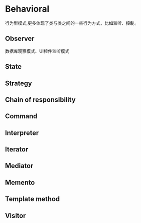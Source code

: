Behavioral
===
行为型模式,更多体现了类与类之间的一些行为方式，比如监听、控制。

## Observer

数据库观察模式、UI控件监听模式

## State

## Strategy

## Chain of responsibility
## Command
## Interpreter
## Iterator
## Mediator
## Memento
## Template method
## Visitor